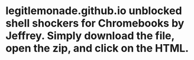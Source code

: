 # legitlemonade.github.io unblocked shell shockers for Chromebooks by Jeffrey. Simply download the file, open the zip, and click on the HTML.

